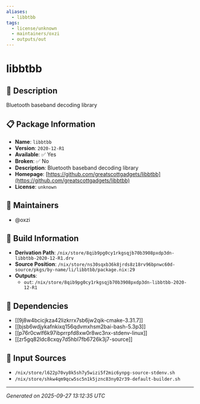 ```yaml
---
aliases:
  - libbtbb
tags:
  - license/unknown
  - maintainers/oxzi
  - outputs/out
---
```


# libbtbb

## 📝 Description

Bluetooth baseband decoding library

## 📋 Package Information

- **Name**: `libbtbb`
- **Version**: `2020-12-R1`
- **Available**: ✅ Yes
- **Broken**: ✅ No
- **Description**: Bluetooth baseband decoding library
- **Homepage**: [https://github.com/greatscottgadgets/libbtbb](https://github.com/greatscottgadgets/libbtbb)
- **License**: `unknown`
## 👥 Maintainers

- @oxzi


## 🔧 Build Information

- **Derivation Path**: `/nix/store/8qib9pg0cy1rkgsqjb70b3908pxdp3dn-libbtbb-2020-12-R1.drv`
- **Source Position**: `/nix/store/ns30sqxb36k8jrds8z18rv96bpnwc60d-source/pkgs/by-name/li/libbtbb/package.nix:29`
- **Outputs**:
  - `out`:  `/nix/store/8qib9pg0cy1rkgsqjb70b3908pxdp3dn-libbtbb-2020-12-R1`

## 🔗 Dependencies

- [[9j8w4bcicjkza42lizkrrx7sb6jw2qik-cmake-3.31.7]]
- [[bjsb6wdjykafnkixq156qdvmxhsm2bai-bash-5.3p3]]
- [[p76r0cwlf6k97ibprrpfd8xw0r8wc3nx-stdenv-linux]]
- [[zr5gq82ldc8cxqy7d5hbl7fb6726k3j7-source]]

## 📁 Input Sources

- `/nix/store/l622p70vy8k5sh7y5wizi5f2mic6ynpg-source-stdenv.sh`
- `/nix/store/shkw4qm9qcw5sc5n1k5jznc83ny02r39-default-builder.sh`

---
*Generated on 2025-09-27 13:12:35 UTC*
